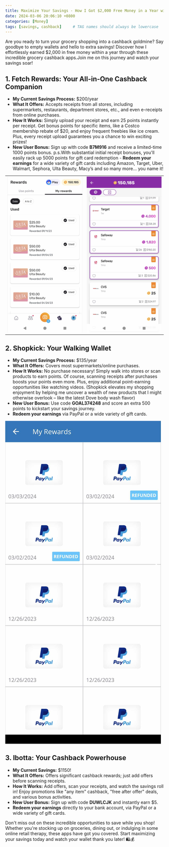 ```yaml
---
title: Maximize Your Savings - How I Got $2,000 Free Money in a Year with Grocery Cashback Apps – And You Can Too
date: 2024-03-06 20:06:10 +0800
categories: [Money]
tags: [savings, cashback]     # TAG names should always be lowercase
---
```


Are you ready to turn your grocery shopping into a cashback goldmine? Say goodbye to empty wallets and hello to extra savings! Discover how I effortlessly earned $2,000 in free money within a year through these incredible grocery cashback apps.Join me on this journey and watch your savings soar!


## 1. Fetch Rewards: Your All-in-One Cashback Companion

- **My Current Savings Process:** $200/year
- **What It Offers:** Accepts receipts from all stores, including supermarkets, restaurants, department stores, etc., and even e-receipts from online purchases.
- **How It Works:** Simply upload your receipt and earn 25 points instantly per receipt. Get bonus points for specific items, like a Costco membership rebate of $20, and enjoy frequent freebies like ice cream. Plus, every receipt upload guarantees you a chance to win exciting prizes!
- **New User Bonus:** Sign up with code **B7M916** and receive a limited-time 1000 points bonus. p.s.With substantial initial receipt bonuses, you'll easily rack up 5000 points for gift card redemption  - **Redeem your earnings** for a wide variety of gift cards including Amazon, Target, Uber, Walmart, Sephora, Ulta Beauty, Macy’s and so many more… you name it!

| | |
|---      |---      |
| ![Image 1 description](/assets/images/cashback1.jpg) | ![Image 2 description](/assets/images/cashback2.jpg) |

## 2. Shopkick: Your Walking Wallet

- **My Current Savings Process:** $135/year
- **What It Offers:** Covers most supermarkets/online purchases.
- **How It Works:** No purchase necessary! Simply walk into stores or scan products to earn points. Of course, scanning receipts after purchases boosts your points even more. Plus, enjoy additional point-earning opportunities like watching videos. (Shopkick elevates my shopping enjoyment by helping me uncover a wealth of new products that I might otherwise overlook – like the latest Dove body wash flavor)
- **New User Bonus:** Use code **GOAL374248** and score an extra 500 points to kickstart your savings journey.
- **Redeem your earnings** via PayPal or a wide variety of gift cards.

![Image 1 description](/assets/images/cashback3.jpg)

## 3. Ibotta: Your Cashback Powerhouse

- **My Current Savings:** $1150!
- **What It Offers:** Offers significant cashback rewards; just add offers before scanning receipts.
- **How It Works:** Add offers, scan your receipts, and watch the savings roll in! Enjoy promotions like "any item" cashback, "free after offer" deals, and various bonus activities.
- **New User Bonus:** Sign up with code **DUWLCJK** and instantly earn $5.
- **Redeem your earnings** directly to your bank account, via PayPal or a wide variety of gift cards.

Don't miss out on these incredible opportunities to save while you shop! Whether you're stocking up on groceries, dining out, or indulging in some online retail therapy, these apps have got you covered. Start maximizing your savings today and watch your wallet thank you later! 🛍️💰
